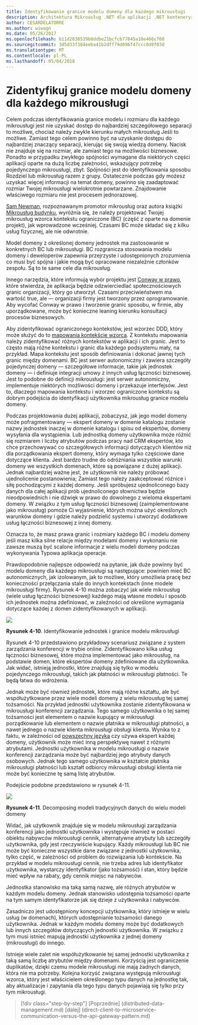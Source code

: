 ```yaml
---
title: Identyfikowanie granice modelu domeny dla każdego mikrousługi
description: Architektura Mikrousług .NET dla aplikacji .NET konteneryzowanych | Identyfikowanie granice modelu domeny dla każdego mikrousługi
author: CESARDELATORRE
ms.author: wiwagn
ms.date: 05/26/2017
ms.openlocfilehash: b11d2838539b8ddbe21bcfcb77845a10e466c760
ms.sourcegitcommit: 3d5d33f384eeba41b2dff79d096f47ccc8d8f03d
ms.translationtype: MT
ms.contentlocale: pl-PL
ms.lasthandoff: 05/04/2018
---
```

# <a name="identify-domain-model-boundaries-for-each-microservice"></a>Zidentyfikuj granice modelu domeny dla każdego mikrousługi

Celem podczas identyfikowania granice modelu i rozmiaru dla każdego mikrousługi jest nie uzyskać dostęp do najbardziej szczegółowego separacji to możliwe, chociaż należy zwykle kierunku małych mikrousług Jeśli to możliwe. Zamiast tego celem powinno być na uzyskanie dostępu do najbardziej znaczący separacji, kierując się swoją wiedzą domeny. Nacisk nie znajduje się na rozmiar, ale zamiast tego na możliwości biznesowe. Ponadto w przypadku zwykłego spójności wymagane dla niektórych części aplikacji oparte na dużą liczbę zależności, wskazujący potrzebę pojedynczego mikrousługi, zbyt. Spójności jest do identyfikowania sposobu Rozdziel lub mikrousług razem z grupy. Ostatecznie podczas gdy możesz uzyskać więcej informacji na temat domeny, powinno się zaadaptować rozmiar Twojej mikrousługi wielokrotnie powtarzane. Znajdowanie właściwego rozmiaru nie jest procesem jednorazowej.

[Sam Newman](https://samnewman.io/), rozpoznawanym promotor mikrousług oraz autora książki [Mikrousług budynku](https://samnewman.io/books/building_microservices/), wyróżnia się, że należy projektować Twojej mikrousług wzorca kontekstu ograniczone (BC) (część z oparte na domenie projekt), jak wprowadzone wcześniej. Czasami BC może składać się z kilku usług fizycznej, ale nie odwrotnie.

Model domeny z określonej domeny jednostek ma zastosowanie w konkretnych BC lub mikrousługi. BC rozgranicza stosowania modelu domeny i deweloperów zapewnia przejrzyste i udostępnionych zrozumienia co musi być spójna i jakie mogą być opracowane niezależnie członków zespołu. Są to te same cele dla mikrousług.

Innego narzędzia, które informują wybór projektu jest [Conway w prawo](https://en.wikipedia.org/wiki/Conway%27s_law), które stwierdza, że aplikacja będzie odzwierciedlać społecznościowych granic organizacji, który go utworzył. Czasami przeciwieństwem ma wartość true, ale — organizacji firmy jest tworzony przez oprogramowanie. Aby wycofać Conway w prawo i tworzenie granic sposobu, w firmie, aby uporządkowane, może być konieczne leaning kierunku konsultacji procesów biznesowych.

Aby zidentyfikować ograniczonego kontekstów, jest wzorzec DDD, który może służyć do to [mapowania kontekście wzorca](https://www.infoq.com/articles/ddd-contextmapping). Z kontekstu mapowania należy zidentyfikować różnych kontekstów w aplikacji i ich granic. Jest to często mają różne kontekstu i granic dla każdego podsystemu mały, na przykład. Mapa kontekstu jest sposób definiowania i dokonać jawnej tych granic między domenami. BC jest serwer autonomiczny i zawiera szczegóły pojedynczej domeny — szczegółowe informacje, takie jak jednostek domeny — i definiuje integracji umowy z innych usług łączności biznesowej. Jest to podobne do definicji mikrousługi: jest serwer autonomiczny, implementuje niektórych możliwości domeny i przekazuje interfejsów. Jest to, dlaczego mapowania kontekstu i wzorzec ograniczone kontekstu są dobrym podejścia do identyfikacji użytkownika mikrousług granice modelu domeny.

Podczas projektowania dużej aplikacji, zobaczysz, jak jego model domeny może pofragmentowany — ekspert domeny w domenie katalogu zostanie nazwy jednostek inaczej w domenie katalogu i spisu od ekspertów, domeny wysyłania dla wystąpienia. Lub jednostką domeny użytkownika może różnić się rozmiarem i liczby atrybutów podczas pracy nad CRM ekspertów, kto chce przechowywać co szczegółowych informacji dotyczących klientów niż dla porządkowania ekspert domeny, który wymaga tylko częściowe dane dotyczące klienta. Jest bardzo trudne do odróżniania wszystkie warunki domeny we wszystkich domenach, które są powiązane z dużej aplikacji. Jednak najbardziej ważne jest, że użytkownik nie należy próbować ujednolicenie postanowienia; Zamiast tego należy zaakceptować różnice i siłę pochodzącymi z każdej domeny. Jeśli spróbujesz ujednoliconego bazy danych dla całej aplikacji prób ujednoliconego słownictwa będzie nieodpowiednich i nie dźwięk w prawo do dowolnego z wieloma ekspertami domeny. W związku z tym usług łączności biznesowej (zaimplementowane jako mikrousług) pomoże Ci wyjaśnienie, których można użyć określonych warunków domeny i gdzie należy podzielić systemu i utworzyć dodatkowe usług łączności biznesowej z innej domeny.

Oznacza to, że masz prawa granic i rozmiary każdego BC i modelu domeny jeśli masz kilka silne relacje między modelami domeny i wykonaniu nie zawsze muszą być scalone informacje z wielu modeli domeny podczas wykonywania Typowa aplikacja operacje.

Prawdopodobnie najlepsze odpowiedź na pytanie, jak duże powinny być modelu domeny dla każdego mikrousługi są następujące: powinien mieć BC autonomicznych, jak izolowanym, jak to możliwe, który umożliwia pracę bez konieczności przełączania stale do innych kontekstach (inne modele mikrousługi firmy). Rysunek 4-10 można zobaczyć jak wiele mikrousług (wiele usług łączności biznesowej) każdego mają własne modelu i sposób ich jednostek można zdefiniować, w zależności od określone wymagania dotyczące każdej z domen zidentyfikowanych w aplikacji.

![](./media/image10.png)

**Rysunek 4-10**. Identyfikowanie jednostek i granice modelu mikrousługi

Rysunek 4-10 przedstawiono przykładowy scenariusz związane z system zarządzania konferencji w trybie online. Zidentyfikowano kilka usług łączności biznesowej, które można implementować jako mikrousług, na podstawie domen, które ekspertów domeny zdefiniowane dla użytkownika. Jak widać, istnieją jednostki, które znajdują się tylko w modelu pojedynczego mikrousługi, takich jak płatności w mikrousługi płatności. Te będą łatwa do wdrożenia.

Jednak może być również jednostek, które mają różne kształtu, ale być współużytkowane przez wiele modeli domeny z wielu mikrousług tej samej tożsamości. Na przykład jednostki użytkownika zostanie zidentyfikowana w mikrousługi konferencji zarządzania. Tego samego użytkownika o tej samej tożsamości jest elementem o nazwie kupujący w mikrousługi porządkowanie lub elementem o nazwie płatnika w mikrousługi płatności, a nawet jednego o nazwie klienta mikrousługi obsługi klienta. Wynika to z faktu, w zależności od [powszechny języka](https://martinfowler.com/bliki/UbiquitousLanguage.html) czy używa ekspert każdej domeny, użytkownik może mieć inną perspektywę nawet z różnymi atrybutami. Jednostki użytkownika w modelu mikrousługi o nazwie konferencji zarządzania może być najbardziej jego atrybuty danych osobowych. Jednak tego samego użytkownika w kształcie płatnika mikrousługi płatności lub kształt odbiorcy mikrousługi obsługi klienta nie może być konieczne tę samą listę atrybutów.

Podejście podobne przedstawiono w rysunek 4-11.

![](./media/image11.png)

**Rysunek 4-11**. Decomposing modeli tradycyjnych danych do wielu modeli domeny

Widać, jak użytkownik znajduje się w modelu mikrousługi zarządzania konferencji jako jednostki użytkownika i występuje również w postaci obiektu nabywców mikrousługi cennik, alternatywne atrybuty lub szczegóły użytkownika, gdy jest rzeczywiście kupujący. Każdy mikrousługi lub BC nie może być konieczne wszystkie dane związane z jednostki użytkownika, tylko część, w zależności od problem do rozwiązania lub kontekście. Na przykład w modelu mikrousługi cennik, nie trzeba adres lub identyfikator użytkownika, wystarczy identyfikator (jako tożsamość) i stan, który będzie mieć wpływ na rabaty, gdy cennik miejsc na nabywców.

Jednostka stanowisko ma taką samą nazwę, ale różnych atrybutów w każdym modelu domeny. Jednak stanowisko udostępnia tożsamości oparte na tym samym identyfikatorze jak się dzieje z użytkownika i nabywców.

Zasadniczo jest udostępniony koncepcji użytkownika, który istnieje w wielu usług (w domenach), których udostępnianie tożsamości danego użytkownika. Jednak w każdym modelu domeny może być dodatkowych lub innych szczegółów dotyczących jednostki użytkownika. W związku z tym musi istnieć mapują jednostki użytkownika z jednej domeny (mikrousługi) do innego.

Istnieje wiele zalet nie współużytkowanie tej samej jednostki użytkownika z taką samą liczbę atrybutów między domenami. Korzyścią jest ograniczenie duplikatów, dzięki czemu modele mikrousługi nie mają żadnych danych, która nie ma potrzeby. Kolejna korzyść związana występują mikrousługi wzorca, który jest właścicielem określonego typu danych na jednostkę tak, aby aktualizacje i zapytania dla tego typu danych pojawiają się tylko przy tym mikrousługi.


>[!div class="step-by-step"]
[Poprzednie] (distributed-data-management.md) [dalej] (direct-client-to-microservice-communication-versus-the-api-gateway-pattern.md)
